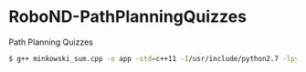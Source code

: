 # RoboND-PathPlanningQuizzes
Path Planning Quizzes
```sh
$ g++ minkowski_sum.cpp -o app -std=c++11 -I/usr/include/python2.7 -lpython2.7
```

